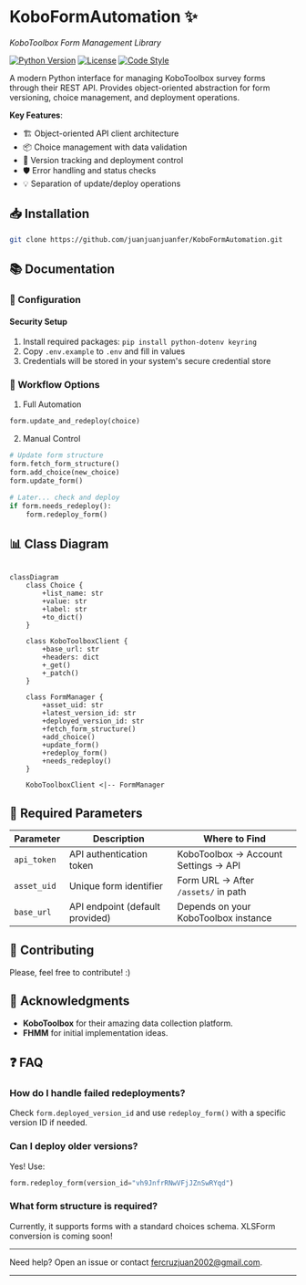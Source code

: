 # KoboFormAutomation ✨  
*KoboToolbox Form Management Library*

[![Python Version](https://img.shields.io/badge/python-3.8%2B-blue)](https://www.python.org/)
[![License](https://img.shields.io/badge/license-MIT-green)](LICENSE)
[![Code Style](https://img.shields.io/badge/code%20style-black-000000.svg)](https://github.com/psf/black)

A modern Python interface for managing KoboToolbox survey forms through their REST API. Provides object-oriented abstraction for form versioning, choice management, and deployment operations.

**Key Features**:
- 🏗️ Object-oriented API client architecture
- 📦 Choice management with data validation
- 🔄 Version tracking and deployment control
- 🛡️ Error handling and status checks
- 💡 Separation of update/deploy operations

## 📥 Installation
```bash
git clone https://github.com/juanjuanjuanfer/KoboFormAutomation.git
```

## 📚 Documentation

### 🔧 Configuration

#### Security Setup
1. Install required packages: `pip install python-dotenv keyring`
2. Copy `.env.example` to `.env` and fill in values
3. Credentials will be stored in your system's secure credential store

### 🔄 Workflow Options

1. Full Automation

```python
form.update_and_redeploy(choice)
```

2. Manual Control
```python
# Update form structure
form.fetch_form_structure()
form.add_choice(new_choice)
form.update_form()

# Later... check and deploy
if form.needs_redeploy():
    form.redeploy_form()
```
## 📊 Class Diagram
```mermaid

classDiagram
    class Choice {
        +list_name: str
        +value: str
        +label: str
        +to_dict()
    }
    
    class KoboToolboxClient {
        +base_url: str
        +headers: dict
        +_get()
        +_patch()
    }
    
    class FormManager {
        +asset_uid: str
        +latest_version_id: str
        +deployed_version_id: str
        +fetch_form_structure()
        +add_choice()
        +update_form()
        +redeploy_form()
        +needs_redeploy()
    }
    
    KoboToolboxClient <|-- FormManager
```
## 🔑 Required Parameters

| Parameter   | Description                     | Where to Find |
|-------------|---------------------------------|---------------|
| `api_token` | API authentication token       | KoboToolbox → Account Settings → API |
| `asset_uid` | Unique form identifier         | Form URL → After `/assets/` in path |
| `base_url`  | API endpoint (default provided) | Depends on your KoboToolbox instance |

## 🤝 Contributing

Please, feel free to contribute! :)

## 🙏 Acknowledgments

- **KoboToolbox** for their amazing data collection platform.
- **FHMM** for initial implementation ideas.

## ❓ FAQ

### How do I handle failed redeployments?
Check `form.deployed_version_id` and use `redeploy_form()` with a specific version ID if needed.

### Can I deploy older versions?
Yes! Use:
```python
form.redeploy_form(version_id="vh9JnfrRNwVFjJZnSwRYqd")
```

### What form structure is required?
Currently, it supports forms with a standard choices schema. XLSForm conversion is coming soon!

---
Need help? Open an issue or contact [fercruzjuan2002@gmail.com](mailto:fercruzjuan2002@gmail.com).





---
